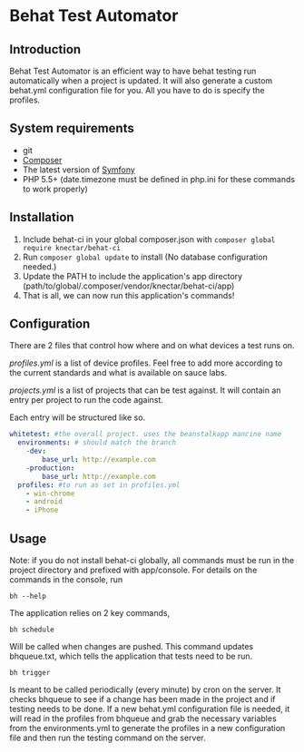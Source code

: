Behat Test Automator
================


## Introduction
Behat Test Automator is an efficient way to have behat testing run automatically when a project is updated. It will also generate a custom behat.yml configuration file for you. All you have to do is specify the profiles.

## System requirements
* git
* [Composer](https://getcomposer.org/)
* The latest version of [Symfony](http://symfony.com/ "Symfony 2")
* PHP 5.5+ (date.timezone must be defined in php.ini for these commands to work properly)

## Installation
1. Include behat-ci in your global composer.json with `composer global require knectar/behat-ci`
2. Run `composer global update` to install (No database configuration needed.)
3. Update the PATH to include the application's app directory (path/to/global/.composer/vendor/knectar/behat-ci/app)
4. That is all, we can now run this application's commands!

## Configuration

There are 2 files that control how where and on what devices a test runs on.

_profiles.yml_ is a list of device profiles. Feel free to add more according to the current standards and what is available on sauce labs.

_projects.yml_ is a list of projects that can be test against. It will contain an entry per project to run the code against.

Each entry will be structured like so.

```yml
whitetest: #the overall project. uses the beanstalkapp mancine name
  environments: # should match the branch
    -dev:
        base_url: http://example.com
    -production:
        base_url: http://example.com
  profiles: #to run as set in profiles.yml
    - win-chrome
    - android
    - iPhone
```

## Usage
Note: if you do not install behat-ci globally, all commands must be run in the project directory and prefixed with app/console.
For details on the commands in the console, run

    bh --help

The application relies on 2 key commands,

    bh schedule
Will be called when changes are pushed. This command updates bhqueue.txt, which tells the application that tests need to be run.

    bh trigger
Is meant to be called periodically (every minute) by cron on the server. It checks bhqueue to see if a change has been made in the project and if testing needs to be done. If a new behat.yml configuration file is needed, it will read in the profiles from bhqueue and grab the necessary variables from the environments.yml to generate the profiles in a new configuration file and then run the testing command on the server.
